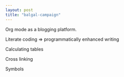 ```yaml
---
layout: post
title: "balgal-campaign"
---
```

Org mode as a blogging platform.

Literate coding => programmatically enhanced writing

Calculating tables

Cross linking

Symbols
